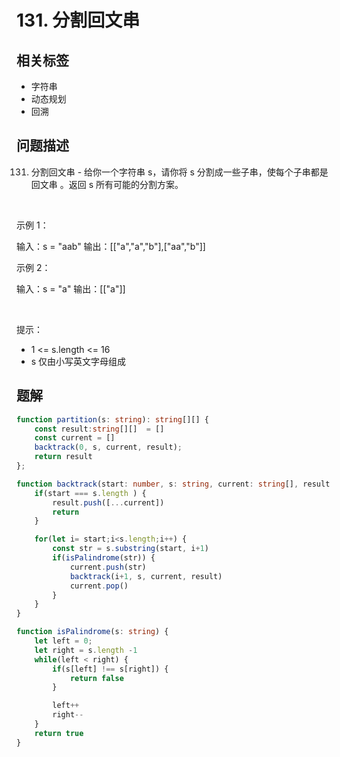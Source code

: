 
# 131. 分割回文串

## 相关标签

- 字符串
- 动态规划
- 回溯

## 问题描述 

131. 分割回文串 - 给你一个字符串 s，请你将 s 分割成一些子串，使每个子串都是 回文串 。返回 s 所有可能的分割方案。

 

示例 1：


输入：s = "aab"
输出：[["a","a","b"],["aa","b"]]


示例 2：


输入：s = "a"
输出：[["a"]]


 

提示：

 * 1 <= s.length <= 16
 * s 仅由小写英文字母组成

## 题解


```ts
function partition(s: string): string[][] {
    const result:string[][]  = []
    const current = []
    backtrack(0, s, current, result);
    return result 
};

function backtrack(start: number, s: string, current: string[], result:string[][] ) {
    if(start === s.length ) {
        result.push([...current])
        return 
    }

    for(let i= start;i<s.length;i++) {
        const str = s.substring(start, i+1)
        if(isPalindrome(str)) {
            current.push(str)
            backtrack(i+1, s, current, result)
            current.pop()
        }
    }
}

function isPalindrome(s: string) {
    let left = 0;
    let right = s.length -1 
    while(left < right) {
        if(s[left] !== s[right]) {
            return false
        }

        left++
        right--
    }
    return true
}
````